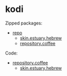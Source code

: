 # kodi
Zipped packages:
* [repo](https://github.com/noam09/kodi/tree/master/repo)
  * [skin.estuary.hebrew](https://github.com/noam09/kodi/tree/master/repo/skin.estuary.hebrew)
  * [repository.coffee](https://github.com/noam09/kodi/tree/master/repo/repository.coffee)

Code:
* [repository.coffee](https://github.com/noam09/kodi/tree/master/repository.coffee)
  * [skin.estuary.hebrew](https://github.com/noam09/kodi/tree/master/skin.estuary.hebrew)
